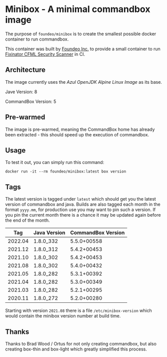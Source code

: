 # Minibox - A minimal commandbox image

The purpose of `foundeo/minibox` is to create the smallest possible docker container to run commandbox.

This container was built by [Foundeo Inc.](https://foundeo.com/) to provide a small container to run [Fixinator CFML Security Scanner](https://fixinator.app/) in CI.

## Architecture

The image currently uses the _Azul OpenJDK Alpine Linux Image_ as its base.

Jave Version: 8

CommandBox Version: 5

## Pre-warmed

The image is pre-warmed, meaning the CommandBox home has already been extracted - this should speed up the execution of commandbox.

## Usage

To test it out, you can simply run this command:

	docker run -it --rm foundeo/minibox:latest box version

## Tags

The latest version is tagged under `latest` which should get you the latest version of commandbox and java. Builds are also tagged each month in the format `yyyy.mm`, for production use you may want to pin such a version. If you pin the current month there is a chance it may be updated again before the end of the month.

| Tag           | Java Version  | CommandBox Version |
| ------------- | ------------- | ------------------ |
| 2022.04       | 1.8.0_332     | 5.5.0+00558        |
| 2021.12       | 1.8.0_312     | 5.4.2+00453        |
| 2021.10       | 1.8.0_302     | 5.4.2+00453        |
| 2021.08       | 1.8.0_302     | 5.4.0+00432        |
| 2021.05       | 1.8.0_282     | 5.3.1+00392        |
| 2021.04       | 1.8.0_282     | 5.3.0+00349        |
| 2021.03       | 1.8.0_282     | 5.2.1+00295        |
| 2020.11       | 1.8.0_272     | 5.2.0+00280        |

Starting with version `2021.08` there is a file `/etc/minibox-version` which would contain the minibox version number at build time. 


## Thanks

Thanks to Brad Wood / Ortus for not only creating commandbox, but also creating box-thin and box-light which greatly simplified this process.
